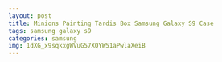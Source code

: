 ```yaml
---
layout: post
title: Minions Painting Tardis Box Samsung Galaxy S9 Case
tags: samsung galaxy s9
categories: samsung
img: 1dXG_x9sqkxgWVuG57XQYW51aPwlaXeiB
---
```

